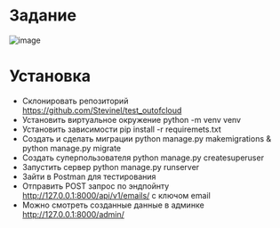 # Задание
![image](https://user-images.githubusercontent.com/72396348/137326383-b395fc8e-d8f2-4de0-9721-5e607729377a.png)

# Установка
- Склонировать репозиторий https://github.com/Stevinel/test_outofcloud
- Установить виртуальное окружение python -m venv venv
- Установить зависимости pip install -r requiremets.txt
- Создать и сделать миграции python manage.py makemigrations & python manage.py migrate
- Создать суперпользователя python manage.py createsuperuser
- Запустить сервер python manage.py runserver
- Зайти в Postman для тестирования
- Отправить POST запрос по эндпойнту http://127.0.0.1:8000/api/v1/emails/ с ключом email
- Можно смотреть созданные данные в админке http://127.0.0.1:8000/admin/
